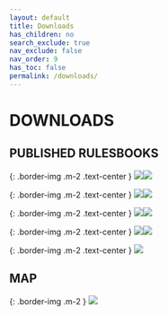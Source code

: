 ```yaml
---
layout: default
title: Downloads
has_children: no
search_exclude: true
nav_exclude: false
nav_order: 9
has_toc: false
permalink: /downloads/
---
```


<style>
.border-img {
  border: border:5px double #545565;
}
</style>

# DOWNLOADS

## PUBLISHED RULESBOOKS

{: .border-img .m-2 .text-center }
[![](/assets/images/metw-ltd-cover.gif)](/assets/files/Middle-earth%20The%20Wizards%20Limited.pdf)[![](/assets/images/metw-unltd-cover.gif)](/assets/files/Middle-earth%20The%20Wizards%20Unlimited.pdf)

{: .border-img .m-2 .text-center }
[![](/assets/images/metd-cover.gif)](/assets/files/Middle-earth%20The%20Dragons.pdf)[![](/assets/images/medm-cover.gif)](/assets/files/Middle-earth%20Dark%20Minions.pdf)

{: .border-img .m-2 .text-center }
[![](/assets/images/mele-cover.gif)](/assets/files/Middle-earth%20The%20Lidless%20Eye.pdf)[![](/assets/images/meas-cover.gif)](/assets/files/Middle-earth%20Against%20The%20Shadow.pdf)

{: .border-img .m-2 .text-center }
[![](/assets/images/mewh-cover.gif)](/assets/files/Middle-earth%20The%20White%20Hand.pdf)[![](/assets/images/meba-cover.gif)](/assets/files/Middle-earth%20The%20Balrog.pdf)

{: .border-img .m-2 .text-center }
[![](/assets/images/mecd-cover.gif)](/assets/files/Middle-earth%20Challenge%20Decks.pdf)

## MAP

{: .border-img .m-2 }
[![](/assets/images/Bilbo's%20Region%20Map.gif)](/assets/files/Bilbo's%20Region%20Map.pdf)

